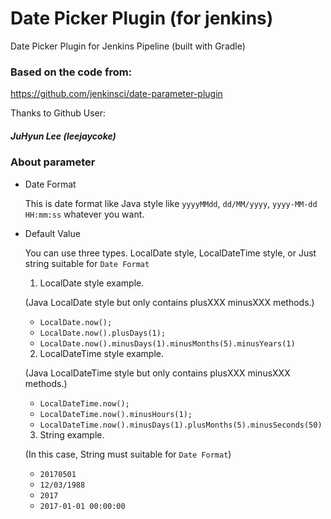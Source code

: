 # Date Picker Plugin (for jenkins)
Date Picker Plugin for Jenkins Pipeline (built with Gradle)

### Based on the code from:
https://github.com/jenkinsci/date-parameter-plugin

Thanks to Github User:
##### JuHyun Lee (leejaycoke)

### About parameter

- Date Format

  This is date format like Java style like `yyyyMMdd`, `dd/MM/yyyy`, `yyyy-MM-dd HH:mm:ss` whatever you want.

- Default Value

  You can use three types. LocalDate style, LocalDateTime style, or Just string suitable for `Date Format`

  1. LocalDate style example.

    (Java LocalDate style but only contains plusXXX minusXXX methods.)

    - `LocalDate.now();`
    - `LocalDate.now().plusDays(1);`
    - `LocalDate.now().minusDays(1).minusMonths(5).minusYears(1)`

  2. LocalDateTime style example.

    (Java LocalDateTime style but only contains plusXXX minusXXX methods.)

    - `LocalDateTime.now();`
    - `LocalDateTime.now().minusHours(1);`
    - `LocalDateTime.now().minusDays(1).plusMonths(5).minusSeconds(50)`

  3. String example.

    (In this case, String must suitable for `Date Format`)

    - `20170501`
    - `12/03/1988`
    - `2017`
    - `2017-01-01 00:00:00`